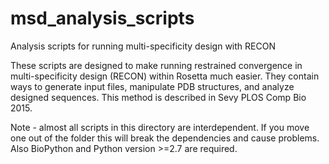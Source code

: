 # msd_analysis_scripts
Analysis scripts for running multi-specificity design with RECON

These scripts are designed to make running restrained convergence in multi-specificity design (RECON) within Rosetta much easier. They contain ways to generate input files, manipulate PDB structures, and analyze designed sequences. This method is described in Sevy PLOS Comp Bio 2015.

Note - almost all scripts in this directory are interdependent. If you move one out of the folder this will break the dependencies and cause problems. Also BioPython and Python version >=2.7 are required.

